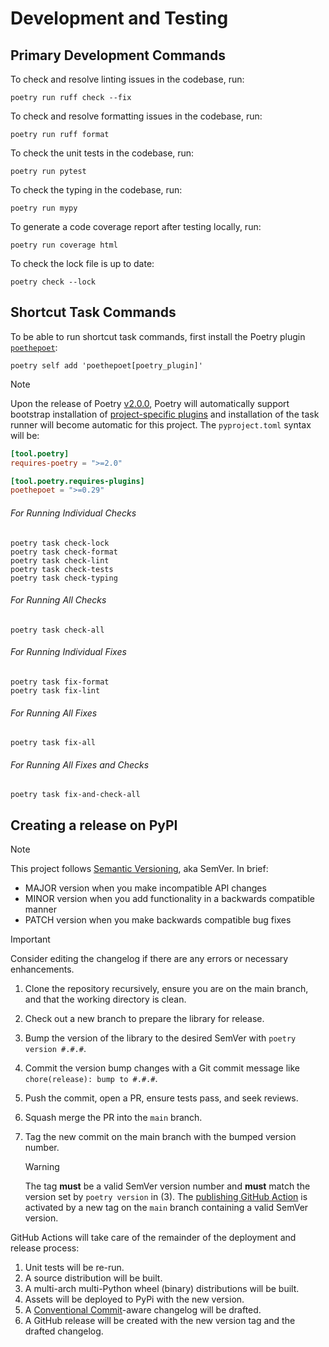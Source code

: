 # Development and Testing

## Primary Development Commands

To check and resolve linting issues in the codebase, run:

```console
poetry run ruff check --fix
```

To check and resolve formatting issues in the codebase, run:

```console
poetry run ruff format
```

To check the unit tests in the codebase, run:

```console
poetry run pytest
```

To check the typing in the codebase, run:

```console
poetry run mypy
```

To generate a code coverage report after testing locally, run:

```console
poetry run coverage html
```

To check the lock file is up to date:

```console
poetry check --lock
```

## Shortcut Task Commands

To be able to run shortcut task commands, first install the Poetry plugin [`poethepoet`](https://poethepoet.natn.io/index.html):

```console
poetry self add 'poethepoet[poetry_plugin]'
```

> [!NOTE]
> Upon the release of Poetry [v2.0.0](https://github.com/orgs/python-poetry/discussions/9793#discussioncomment-11043205), Poetry will automatically support bootstrap installation of [project-specific plugins](https://github.com/python-poetry/poetry/pull/9547) and installation of the task runner will become automatic for this project.
> The `pyproject.toml` syntax will be:
> 
> ```toml
> [tool.poetry]
> requires-poetry = ">=2.0"
> 
> [tool.poetry.requires-plugins]
> poethepoet = ">=0.29"
> ```

###### For Running Individual Checks

```console
poetry task check-lock
poetry task check-format
poetry task check-lint
poetry task check-tests
poetry task check-typing
```

###### For Running All Checks

```console
poetry task check-all
```

###### For Running Individual Fixes

```console
poetry task fix-format
poetry task fix-lint
```

###### For Running All Fixes

```console
poetry task fix-all
```

###### For Running All Fixes and Checks

```console
poetry task fix-and-check-all
```

## Creating a release on PyPI

> [!NOTE]
> This project follows [Semantic Versioning](https://semver.org/), aka SemVer. In brief:
> 
> - MAJOR version when you make incompatible API changes
> - MINOR version when you add functionality in a backwards compatible manner
> - PATCH version when you make backwards compatible bug fixes

> [!IMPORTANT]
> Consider editing the changelog if there are any errors or necessary enhancements.

1. Clone the repository recursively, ensure you are on the main branch, and that the working directory is clean.
2. Check out a new branch to prepare the library for release.
3. Bump the version of the library to the desired SemVer with `poetry version #.#.#`.
4. Commit the version bump changes with a Git commit message like `chore(release): bump to #.#.#`.
5. Push the commit, open a PR, ensure tests pass, and seek reviews.
6. Squash merge the PR into the `main` branch.
7. Tag the new commit on the main branch with the bumped version number.

    > [!WARNING]
    > The tag **must** be a valid SemVer version number and **must** match the version set by `poetry version` in (3). The [publishing GitHub Action](.github/workflows/publish_pypi_test_ameynert) is activated by a new tag on the `main` branch containing a valid SemVer version.

GitHub Actions will take care of the remainder of the deployment and release process:

1. Unit tests will be re-run.
2. A source distribution will be built.
3. A multi-arch multi-Python wheel (binary) distributions will be built.
4. Assets will be deployed to PyPi with the new version.
5. A [Conventional Commit](https://www.conventionalcommits.org/en/v1.0.0/)-aware changelog will be drafted.
6. A GitHub release will be created with the new version tag and the drafted changelog.
